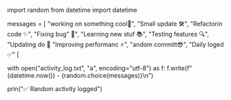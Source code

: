 import random
from datetime import datetime

messages = [
    "working on something cool🚀",
    "Small update 🛠",
    "Refactorin code ✨",
    "Fixing bug" 🐛",
    "Learning new stuf 📚",
    "Testing features 🔍",
    "Updating do 📄
    "Improving performanc ⚡",
    "andom committ😎",
    "Daily loged ✅"
     [

with open("activity_log.txt", "a", encoding="utf-8") as f:
    f.write(f"{datetime.now()} - {random.choice(messages)}\n")

prin("✅ Random activity logged")

